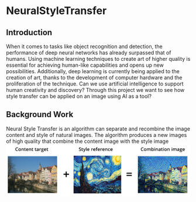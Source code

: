 # NeuralStyleTransfer

## Introduction
When it comes to tasks like object recognition and detection, the performance of deep neural networks has already surpassed that of humans. Using machine learning techniques to create art of higher quality is essential for achieving human-like capabilities and opens up new possibilities. Additionally, deep learning is currently being applied to the creation of art, thanks to the development of computer hardware and the proliferation of the technique.
Can we use artificial intelligence to support human creativity and discovery? Through this project we want to see how style transfer can be applied on an image using AI as a tool?

## Background Work
Neural Style Transfer is an algorithm can separate and recombine the image content and style of natural images. The algorithm produces a new images of high quality that combine the content image with the style image
![Neural Style Transfer](./assets/NST_example.PNG)
